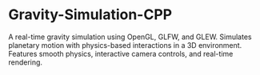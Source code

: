 # Gravity-Simulation-CPP
A real-time gravity simulation using OpenGL, GLFW, and GLEW. Simulates planetary motion with physics-based interactions in a 3D environment. Features smooth physics, interactive camera controls, and real-time rendering.

